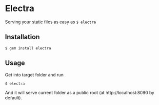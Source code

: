 # Electra

Serving your static files as easy as `$ electra`

## Installation

    $ gem install electra

## Usage

Get into target folder and run

    $ electra

And it will serve current folder as a public root (at http://localhost:8080 by default).
